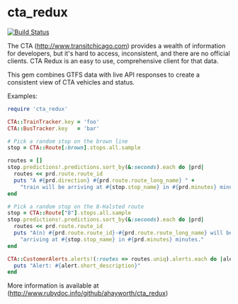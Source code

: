 # cta_redux

[![Build Status](https://travis-ci.org/ahayworth/cta_redux.svg?branch=master)](https://travis-ci.org/ahayworth/cta_redux)

The CTA (http://www.transitchicago.com) provides a wealth of information for developers, but it's hard to access, inconsistent, and there are no official clients. CTA Redux is an easy to use, comprehensive client for that data.

This gem combines GTFS data with live API responses to create a consistent view of CTA vehicles and status.

Examples:

```ruby
require 'cta_redux'

CTA::TrainTracker.key = 'foo'
CTA::BusTracker.key   = 'bar'

# Pick a random stop on the brown line
stop = CTA::Route[:brown].stops.all.sample

routes = []
stop.predictions!.predictions.sort_by(&:seconds).each do |prd|
  routes << prd.route.route_id
  puts "A #{prd.direction} #{prd.route.route_long_name} " +
    "train will be arriving at #{stop.stop_name} in #{prd.minutes} minutes."
end

# Pick a random stop on the 8-Halsted route
stop = CTA::Route["8"].stops.all.sample
stop.predictions!.predictions.sort_by(&:seconds).each do |prd|
  routes << prd.route.route_id
  puts "A(n) #{prd.route.route_id}-#{prd.route.route_long_name} will be " +
    "arriving at #{stop.stop_name} in #{prd.minutes} minutes."
end

CTA::CustomerAlerts.alerts!(:routes => routes.uniq).alerts.each do |alert|
  puts "Alert: #{alert.short_description}"
end
```

More information is available at (http://www.rubydoc.info/github/ahayworth/cta_redux)
